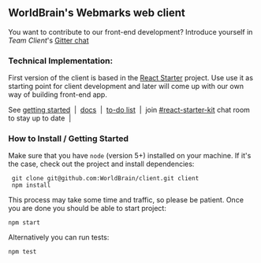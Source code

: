## WorldBrain's Webmarks web client

You want to contribute to our front-end development? Introduce yourself in _Team Client_'s [Gitter chat](https://gitter.im/WorldBrain/TEAM_WorldBrain_client)

### Technical Implementation:

First version of the client is based in the [React Starter](https://github.com/kriasoft/react-starter-kit/tree/feature/redux) project. 
Use use it as starting point for client development and later will come up with our own way of building front-end app.
   
See [getting started](./docs/getting-started.md) &nbsp;|&nbsp;
[docs](https://github.com/kriasoft/react-starter-kit/tree/master/docs) &nbsp;|&nbsp;
[to-do list](https://waffle.io/kriasoft/react-starter-kit) &nbsp;|&nbsp;
join [#react-starter-kit](https://gitter.im/kriasoft/react-starter-kit) chat room to stay up to date &nbsp;|&nbsp;
   
   
### How to Install / Getting Started

Make sure that you have `node` (version 5+) installed on your machine. If it's the case, check out the project and install dependencies:
 
```
 git clone git@github.com:WorldBrain/client.git client
 npm install
``` 
 
This process may take some time and traffic, so please be patient. Once you are done you should be able to start project:

```
npm start
```

Alternatively you can run tests:

```
npm test
```

